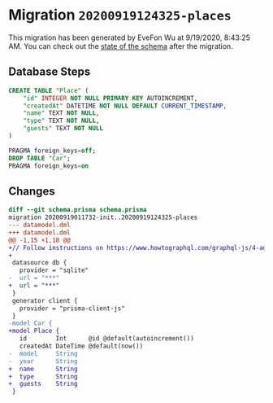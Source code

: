 # Migration `20200919124325-places`

This migration has been generated by EveFon Wu at 9/19/2020, 8:43:25 AM.
You can check out the [state of the schema](./schema.prisma) after the migration.

## Database Steps

```sql
CREATE TABLE "Place" (
    "id" INTEGER NOT NULL PRIMARY KEY AUTOINCREMENT,
    "createdAt" DATETIME NOT NULL DEFAULT CURRENT_TIMESTAMP,
    "name" TEXT NOT NULL,
    "type" TEXT NOT NULL,
    "guests" TEXT NOT NULL
)

PRAGMA foreign_keys=off;
DROP TABLE "Car";
PRAGMA foreign_keys=on
```

## Changes

```diff
diff --git schema.prisma schema.prisma
migration 20200919011732-init..20200919124325-places
--- datamodel.dml
+++ datamodel.dml
@@ -1,15 +1,18 @@
+// Follow instructions on https://www.howtographql.com/graphql-js/4-adding-a-database/
+
 datasource db {
   provider = "sqlite"
-  url = "***"
+  url = "***"
 }
 generator client {
   provider = "prisma-client-js"
 }
-model Car {
+model Place {
   id        Int      @id @default(autoincrement())
   createdAt DateTime @default(now())
-  model     String
-  year      String
+  name      String
+  type      String
+  guests    String
 }
```


